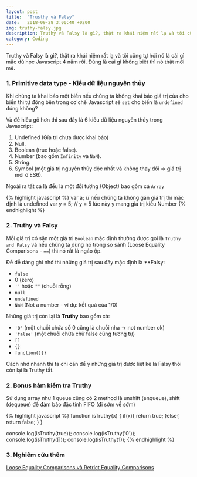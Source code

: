 ```yaml
---
layout: post
title:  "Trusthy và Falsy"
date:   2018-09-28 3:00:40 +0200
img: truthy-falsy.jpg
description: Truthy và Falsy là gì?, thật ra khái niệm rất lạ và tôi cũng tự hỏi nó là cái gì mặc dù học Javascript 4 năm rồi. Đúng là cái gì không biết thì nó thật mới mẽ.
category: Coding
---
```


Truthy và Falsy là gì?, thật ra khái niệm rất lạ và tôi cũng tự hỏi nó là cái gì mặc dù học Javascript 4 năm rồi. Đúng là cái gì không biết thì nó thật mới mẽ.

### 1. Primitive data type - Kiểu dữ liệu nguyên thủy
Khi chúng ta khai báo một biến nếu chúng ta không khai báo giá trị của cho biến thì tự động bên trong cơ chế Javascript sẽ `set` cho biến là `undefined` đúng không?

Và để hiểu gõ hơn thì sau đây là 6 kiểu dữ liệu nguyên thủy trong Javascript:

1. Undefined (Gía trị chưa được khai báo)
2. Null.
3. Boolean (true hoặc false).
4. Number (bao gồm `Infinity` và `NaN`).
5. String.
6. Symbol (một giá trị nguyên thủy độc nhất và không thay đổi => giá trị mới ở ES6).

Ngoài ra tất cả là đều là một đối tượng (Object) bao gồm cả `Array`

{% highlight javascript %}
var a;
// nếu chúng ta không gán giá trị thì mặc định là undefined
var y = 5;
// y = 5 lúc này y mang giá trị kiểu Number
{% endhighlight %}

### 2️. Truthy và Falsy
Mỗi giá trị có sẵn một giá trị `Boolean` mặc định thường được gọi là `Truthy and Falsy` và nếu chúng ta dùng nó trong so sánh (Loose Equality Comparisons - `==`) thì nó rất là ngáo ộp.

Để dễ dàng ghi nhớ thì những giá trị sau đây mặc định là **Falsy:
- `false`
- 0 (zero)
- `''` hoặc `""` (chuỗi rỗng)
- `null`
- `undefined`
- `NaN` (Not a number - ví dụ: kết quả của 1/0)

Những giá trị còn lại là **Truthy** bao gồm cả:
- `'0'` (một chuỗi chứa số 0 cũng là chuỗi nha -> not number ok)
- `'false'` (một chuỗi chứa chữ false cũng tương tự)
- `[]`
- `{}`
- `function(){}`

Cách nhớ nhanh thì ta chỉ cần để ý những giá trị được liệt kê là Falsy thôi còn lại là Truthy tất.

### 2. Bonus hàm kiểm tra Truthy 
Sử dụng array như 1 queue cũng có 2 method là unshift (enqueue), shift (dequeue) để đảm bảo đặc tính FIFO (đi sớm về sớm)

{% highlight javascript %}
function isTruthy(x) {
  if(x){
    return true;
  }else{
    return false;
  }
}

console.log(isTruthy(true));
console.log(isTruthy('0'));
console.log(isTruthy([]));
console.log(isTruthy(1));
{% endhighlight %}

### 3. Nghiêm cứu thêm 
[Loose Equality Comparisons và Retrict Equality Comparisons](https://www.sitepoint.com/javascript-truthy-falsy/)
